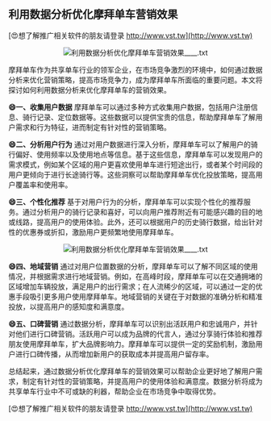 ## **利用数据分析优化摩拜单车营销效果**

[😍想了解推广相关软件的朋友请登录 http://www.vst.tw](http://www.vst.tw)

 <center><img src="https://vst.tw/MP4/tuiguang/png/7.png" alt="利用数据分析优化摩拜单车营销效果____.txt"></center>

摩拜单车作为共享单车行业的领军企业，在市场竞争激烈的环境中，如何通过数据分析来优化营销策略，提高市场竞争力，成为摩拜单车所面临的重要问题。本文将探讨如何利用数据分析来优化摩拜单车的营销效果。

**😄一、收集用户数据**
摩拜单车可以通过多种方式收集用户数据，包括用户注册信息、骑行记录、定位数据等。这些数据可以提供宝贵的信息，帮助摩拜单车了解用户需求和行为特征，进而制定有针对性的营销策略。

**😄二、分析用户行为**
通过对用户数据进行深入分析，摩拜单车可以了解用户的骑行偏好、使用频率以及使用地点等信息。基于这些信息，摩拜单车可以发现用户的需求模式，例如某个区域的用户更喜欢使用单车进行短途出行，或者某个时间段的用户更倾向于进行长途骑行等。这些洞察可以帮助摩拜单车优化投放策略，提高用户覆盖率和使用率。

**😄三、个性化推荐**
基于对用户行为的分析，摩拜单车可以实现个性化的推荐服务。通过分析用户的骑行记录和喜好，可以向用户推荐附近有可能感兴趣的目的地或线路，提高用户的使用体验。此外，还可以根据用户的历史骑行数据，给出针对性的优惠券或折扣，激励用户更频繁地使用摩拜单车。

 <center><img src="https://vst.tw/MP4/tuiguang/png/4.png" alt="利用数据分析优化摩拜单车营销效果____.txt"></center>

**😄四、地域营销**
通过对用户位置数据的分析，摩拜单车可以了解不同区域的使用情况，并根据需求进行地域营销。例如，在高峰时段，摩拜单车可以在交通拥堵的区域增加车辆投放，满足用户的出行需求；在人流稀少的区域，可以通过一定的优惠手段吸引更多用户使用摩拜单车。地域营销的关键在于对数据的准确分析和精准投放，以提高用户的感知度和满意度。

**😄五、口碑营销**
通过数据分析，摩拜单车可以识别出活跃用户和忠诚用户，并针对他们进行口碑营销。活跃用户可以成为品牌的代言人，通过分享骑行体验和推荐朋友使用摩拜单车，扩大品牌影响力。摩拜单车可以提供一定的奖励机制，激励用户进行口碑传播，从而增加新用户的获取成本并提高用户留存率。

总结起来，通过数据分析优化摩拜单车的营销效果可以帮助企业更好地了解用户需求，制定有针对性的营销策略，并提高用户的使用体验和满意度。数据分析将成为共享单车行业中不可或缺的利器，帮助企业在市场竞争中取得优势。

[😍想了解推广相关软件的朋友请登录 http://www.vst.tw](http://www.vst.tw)



